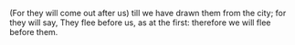 (For they will come out after us) till we have drawn them from the city; for they will say, They flee before us, as at the first: therefore we will flee before them.
